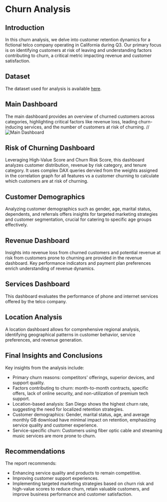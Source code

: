 # Churn Analysis 

## Introduction
In this churn analysis, we delve into customer retention dynamics for a fictional telco company operating in California during Q3. Our primary focus is on identifying customers at risk of leaving and understanding factors contributing to churn, a critical metric impacting revenue and customer satisfaction.

## Dataset
The dataset used for analysis is available [here](https://www.kaggle.com/datasets/shilongzhuang/telecom-customer-churn-by-maven-analytic).

## Main Dashboard
The main dashboard provides an overview of churned customers across categories, highlighting critical factors like revenue loss, leading churn-inducing services, and the number of customers at risk of churning.
//![Main Dashboard](https://example.com/assets/main.png)


## Risk of Churning Dashboard
Leveraging High-Value Score and Churn Risk Score, this dashboard analyzes customer distribution, revenue by risk category, and tenure category. It uses complex DAX queries dervied from the weights assigned in the correlation graph for all features vs a customer churning to calculate which customers are at risk of churning.

## Customer Demographics
Analyzing customer demographics such as gender, age, marital status, dependents, and referrals offers insights for targeted marketing strategies and customer segmentation, crucial for catering to specific age groups effectively.

## Revenue Dashboard
Insights into revenue loss from churned customers and potential revenue at risk from customers prone to churning are provided in the revenue dashboard. Key performance indicators and payment plan preferences enrich understanding of revenue dynamics.

## Services Dashboard
This dashboard evaluates the performance of phone and internet services offered by the telco company.

## Location Analysis
A location dashboard allows for comprehensive regional analysis, identifying geographical patterns in customer behavior, service preferences, and revenue generation.



## Final Insights and Conclusions
Key insights from the analysis include:
- Primary churn reasons: competitors' offerings, superior devices, and support quality.
- Factors contributing to churn: month-to-month contracts, specific offers, lack of online security, and non-utilization of premium tech support.
- Location-based analysis: San Diego shows the highest churn rate, suggesting the need for localized retention strategies.
- Customer demographics: Gender, marital status, age, and average monthly GB download have minimal impact on retention, emphasizing service quality and customer experience.
- Service-specific churn: Customers using fiber optic cable and streaming music services are more prone to churn.
  
## Recommendations
The report recommends:
- Enhancing service quality and products to remain competitive.
- Improving customer support experiences.
- Implementing targeted marketing strategies based on churn risk and high-value scores to reduce churn, retain valuable customers, and improve business performance and customer satisfaction.
